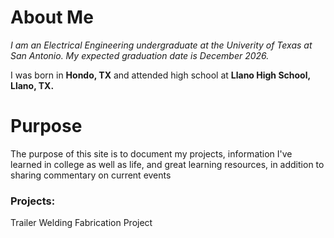 # About Me
*I am an Electrical Engineering undergraduate at the Univerity of Texas at San Antonio. My expected graduation date is December 2026.*

I was born in **Hondo, TX** and attended high school at **Llano High School, Llano, TX.** 

# Purpose 
The purpose of this site is to document my projects, information I've learned in college as well as life, and great learning resources, in addition to sharing commentary on current events

### Projects:
Trailer Welding Fabrication Project


